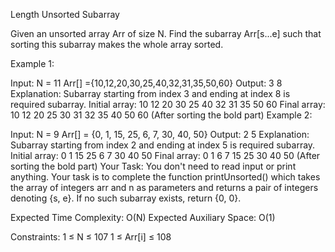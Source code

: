 Length Unsorted Subarray

Given an unsorted array Arr of size N. Find the subarray Arr[s...e] such that sorting this subarray makes the whole array sorted.

Example 1:

Input:
N = 11
Arr[] ={10,12,20,30,25,40,32,31,35,50,60}
Output: 3 8
Explanation: Subarray starting from index
3 and ending at index 8 is required
subarray. Initial array: 10 12 20 30 25
40 32 31 35 50 60 Final array: 10 12 20
25 30 31 32 35 40 50 60
(After sorting the bold part)
Example 2:

Input:
N = 9
Arr[] = {0, 1, 15, 25, 6, 7, 30, 40, 50}
Output: 2 5
Explanation: Subarray starting from index
2 and ending at index 5 is required
subarray.
Initial array: 0 1 15 25 6 7 30 40 50
Final array:   0 1 6 7 15 25 30 40 50
(After sorting the bold part)
Your Task:
You don't need to read input or print anything. Your task is to complete the function printUnsorted() which takes the array of integers arr and n as parameters and returns a pair of integers denoting {s, e}. If no such subarray exists, return {0, 0}.

Expected Time Complexity: O(N)
Expected Auxiliary Space: O(1)

Constraints:
1 ≤ N ≤ 107
1 ≤ Arr[i] ≤ 108
